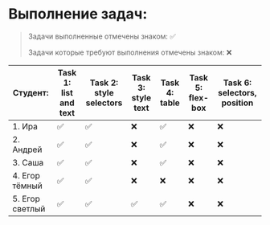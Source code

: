 # Выполнение задач:

> Задачи выполненные отмечены знаком: &#9989;
>
> Задачи которые требуют выполнения отмечены знаком: &#10060;

| Студент:        | Task 1: list and text | Task 2: style selectors | Task 3: style text | Task 4: table | Task 5: flex-box | Task 6: selectors, position |
|-----------------|-----------------------|-------------------------|--------------------|---------------|------------------|-----------------------------|
| 1. Ира          | ✅                     | ✅                       | ❌                  | ✅             | ❌                | ❌                           |
| 2. Андрей       | ✅                     | ✅                       | ❌                  | ✅             | ❌                | ❌                           |
| 3. Саша         | ✅                     | ✅                       | ❌                  | ✅             | ❌                | ❌                           |
| 4. Егор тёмный  | ✅                     | ✅                       | ❌                  | ❌             | ❌                | ❌                           |
| 5. Егор светлый | ✅                     | ✅                       | ✅                  | ✅             | ❌                | ❌                           |

